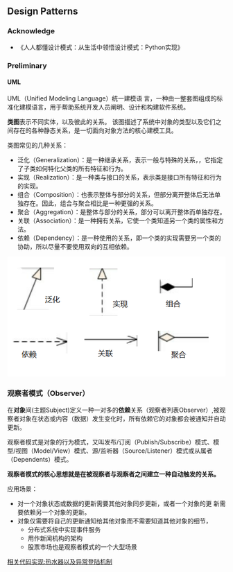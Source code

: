 ## Design Patterns  

### Acknowledge 
- 《人人都懂设计模式：从生活中领悟设计模式：Python实现》 

### Preliminary 

#### UML 
UML（Unified Modeling Language）统一建模语
言，一种由一整套图组成的标准化建模语言，用于帮助系统开发人员阐明、设计和构建软件系统。 

**类图**表示不同实体，以及彼此的关系。
该图描述了系统中对象的类型以及它们之间存在的各种静态关系，是一切面向对象方法的核心建模工具。 

类图常见的几种关系：
- 泛化（Generalization）：是一种继承关系，表示一般与特殊的关系，，它指定了子类如何特化父类的所有特征和行为。 
- 实现（Realization）：是一种类与接口的关系，表示类是接口所有特征和行为的实现。 
- 组合（Composition）：也表示整体与部分的关系，但部分离开整体后无法单独存在。因此，组合与聚合相比是一种更强的关系。 
- 聚合（Aggregation）：是整体与部分的关系，部分可以离开整体而单独存在。  
- 关联（Association）：是一种拥有关系，它使一个类知道另一个类的属性和方法。 
- 依赖（Dependency）：是一种使用的关系，即一个类的实现需要另一个类的协助，所以尽量不要使用双向的互相依赖。  

![uml_cls](./others/uml_cls.png)

### 观察者模式（Observer） 
在**对象**间(主题Subject)定义一种一对多的**依赖**关系（观察者列表Observer）,被观察者对象在状态或内容（数据）发生变化时，所有依赖它的对象都会被通知并自动更新。 

观察者模式是对象的行为模式，又叫发布/订阅（Publish/Subscribe）模式、模型/视图（Model/View）模式、源/监听器（Source/Listener）模式或从属者（Dependents）模式。  

**观察者模式的核心思想就是在被观察者与观察者之间建立一种自动触发的关系。**  

应用场景：
- 对一个对象状态或数据的更新需要其他对象同步更新，或者一个对象的更
新需要依赖另一个对象的更新。
- 对象仅需要将自己的更新通知给其他对象而不需要知道其他对象的细节，
    - 分布式系统中实现事件服务
    - 用作新闻机构的架构
    - 股票市场也是观察者模式的一个大型场景 

[相关代码实现:热水器以及异常登陆机制](./pattern/observer.py)  
